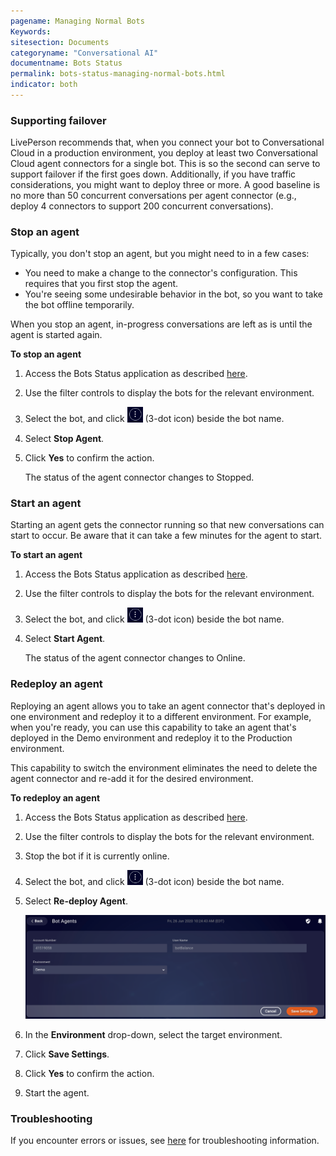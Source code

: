 ```yaml
---
pagename: Managing Normal Bots
Keywords:
sitesection: Documents
categoryname: "Conversational AI"
documentname: Bots Status
permalink: bots-status-managing-normal-bots.html
indicator: both
---
```


### Supporting failover

LivePerson recommends that, when you connect your bot to Conversational Cloud in a production environment, you deploy at least two Conversational Cloud agent connectors for a single bot. This is so the second can serve to support failover if the first goes down. Additionally, if you have traffic considerations, you might want to deploy three or more. A good baseline is no more than 50 concurrent conversations per agent connector (e.g., deploy 4 connectors to support 200 concurrent conversations).

### Stop an agent

Typically, you don't stop an agent, but you might need to in a few cases:

* You need to make a change to the connector's configuration. This requires that you first stop the agent.
* You're seeing some undesirable behavior in the bot, so you want to take the bot offline temporarily.

When you stop an agent, in-progress conversations are left as is until the agent is started again.

**To stop an agent**

1. Access the Bots Status application as described [here](bots-status-overview.html#access-bots-status).
2. Use the filter controls to display the bots for the relevant environment.
3. Select the bot, and click <img style="width:25px" src="img/ConvoBuilder/icon_ellipsisVertical.png"> (3-dot icon) beside the bot name.
4. Select **Stop Agent**.
5. Click **Yes** to confirm the action.

    The status of the agent connector changes to Stopped.

### Start an agent

Starting an agent gets the connector running so that new conversations can start to occur. Be aware that it can take a few minutes for the agent to start.

**To start an agent**

1. Access the Bots Status application as described [here](bots-status-overview.html#access-bots-status).
2. Use the filter controls to display the bots for the relevant environment.
3. Select the bot, and click <img style="width:25px" src="img/ConvoBuilder/icon_ellipsisVertical.png"> (3-dot icon) beside the bot name.
4. Select **Start Agent**.

    The status of the agent connector changes to Online.

### Redeploy an agent

Reploying an agent allows you to take an agent connector that's deployed in one environment and redeploy it to a different environment. For example, when you're ready, you can use this capability to take an agent that's deployed in the Demo environment and redeploy it to the Production environment. 

This capability to switch the environment eliminates the need to delete the agent connector and re-add it for the desired environment.

**To redeploy an agent**

1. Access the Bots Status application as described [here](bots-status-overview.html#access-bots-status).
2. Use the filter controls to display the bots for the relevant environment.
3. Stop the bot if it is currently online.
4. Select the bot, and click <img style="width:25px" src="img/ConvoBuilder/icon_ellipsisVertical.png"> (3-dot icon) beside the bot name.
5. Select **Re-deploy Agent**.

    <img class="fancyimage" style="width:700px" src="img/ConvoBuilder/botsStatus_redeploy.png">

6. In the **Environment** drop-down, select the target environment.
7. Click **Save Settings**.
8. Click **Yes** to confirm the action.
9. Start the agent.

### Troubleshooting

If you encounter errors or issues, see [here](conversation-builder-testing-deployment-deploying-to-conversational-cloud.html#troubleshoot-a-deployment) for troubleshooting information.